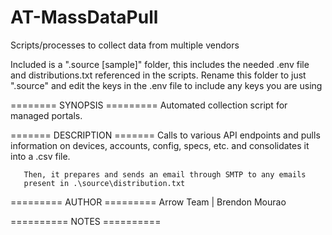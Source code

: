 # AT-MassDataPull
Scripts/processes to collect data from multiple vendors

Included is a ".source [sample]" folder, this includes the needed .env file and distributions.txt referenced in the scripts. Rename this folder to just ".source" and edit the keys in the .env file to include any keys you are using

======== SYNOPSIS =========
       Automated collection script for managed portals.

======= DESCRIPTION =======
       Calls to various API endpoints and pulls information on devices, accounts, config,
       specs, etc. and consolidates it into a .csv file.

       Then, it prepares and sends an email through SMTP to any emails
       present in .\source\distribution.txt

========= AUTHOR =========
       Arrow Team | Brendon Mourao

========== NOTES ==========

